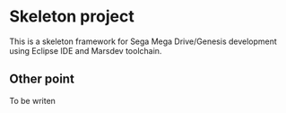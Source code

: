# Skeleton project
This is a skeleton framework for Sega Mega Drive/Genesis development using
Eclipse IDE and Marsdev toolchain.

## Other point
To be writen
